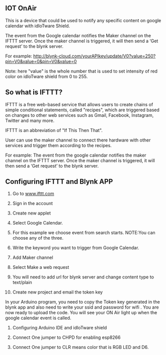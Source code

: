 **IOT OnAir**
-------------



This is a device that could be used to notify any specific content on google calendar with idIoTware Shield.

The event from the Google calendar notifies the Maker channel on the IFTTT server. 
Once the maker channel is triggered, it will then send a ‘Get request’ to the blynk server.

For example: http://blynk-cloud.com/yourAPIkey/update/V0?value=250?pin=V0&value=0&pin=V0&value=0

Note: here "value" is the whole number that is used to set intensity of red color on idIoTware shield from 0 to 255.

So what is IFTTT?
-----------------




IFTTT is a free web-based service that allows users to create chains of simple conditional statements, called "recipes", which are triggered based on changes to other web services such as Gmail, Facebook, Instagram, Twitter and many more.

IFTTT is an abbreviation of "If This Then That".


User can use the maker channel to connect there hardware with other services and trigger them according to the recipes.


For example: The event from the google calendar notifies the maker channel on the IFTTT server.
Once the maker channel is triggered, it will then send a ‘Get request’ to the blynk server.

Configuring IFTTT and Blynk APP
-------------------------------





1. Go to www.ifttt.com

2. Sign in the account

3. Create new applet

4. Select Google Calendar.


5. For this example we choose event from search starts. NOTE:You can choose any of the three.

6. Write the keyword you want to trigger from Google Calendar.

7. Add Maker channel

8. Select Make a web request

9. You will need to add url for blynk server and change content type to text/plain
10. Create new project and email the token key


In your Arduino program, you need to copy the Token key generated in the blynk app and also need to write your ssid and password for wifi . You are now ready to upload the code. You will see your ON Air light up when the google calendar event is called.

1. Configuring Arduino IDE and idIoTware shield

2. Connect One jumper to CHPD for enabling esp8266

3. Connect One jumper to CLR means color that is RGB LED and D6. 
